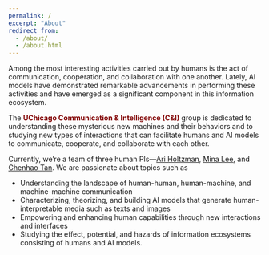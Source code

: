 ```yaml
---
permalink: /
excerpt: "About"
redirect_from: 
  - /about/
  - /about.html
---
```


Among the most interesting activities carried out by humans is the act of communication, cooperation, and collaboration with one another. Lately, AI models have demonstrated remarkable advancements in performing these activities and have emerged as a significant component in this information ecosystem.

The <span class="group-name">UChicago Communication & Intelligence (C&I)</span> group is dedicated to understanding these mysterious new machines and their behaviors and to studying new types of interactions that can facilitate humans and AI models to communicate, cooperate, and collaborate with each other.

Currently, we’re a team of three human PIs—[Ari Holtzman](https://nlp2.notion.site/), [Mina Lee](https://minalee.info/), and [Chenhao Tan](https://chenhaot.com/). We are passionate about topics such as
* Understanding the landscape of human-human, human-machine, and machine-machine communication
* Characterizing, theorizing, and building AI models that generate human-interpretable media such as texts and images
* Empowering and enhancing human capabilities through new interactions and interfaces 
* Studying the effect, potential, and hazards of information ecosystems consisting of humans and AI models.

<style>
  .group-name {
    font-weight: bold;
    color: #800000;
  }
  .page__content a {
    color: #000;
    text-decoration: none !important;
    font-weight: bold;

    &:hover {
      color: #800000;
    }
  }
</style>
